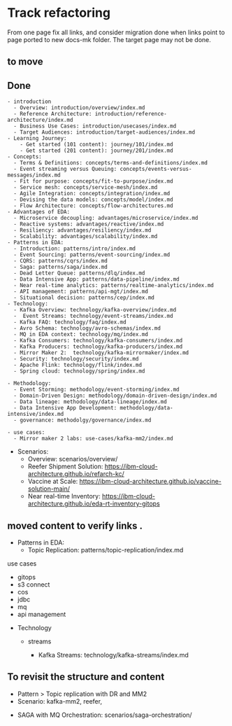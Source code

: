 # Track refactoring
From one page fix all links, and consider migration done when links point to page ported to new docs-mk folder. The target page may not be done.

## to move 

## Done
    - introduction
      - Overview: introduction/overview/index.md
      - Reference Architecture: introduction/reference-architecture/index.md
      - Business Use Cases: introduction/usecases/index.md
      - Target Audiences: introduction/target-audiences/index.md
    - Learning Journey:
        - Get started (101 content): journey/101/index.md
        - Get started (201 content): journey/201/index.md
    - Concepts:
      - Terms & Definitions: concepts/terms-and-definitions/index.md
      - Event streaming versus Queuing: concepts/events-versus-messages/index.md
      - Fit for purpose: concepts/fit-to-purpose/index.md
      - Service mesh: concepts/service-mesh/index.md
      - Agile Integration: concepts/integration/index.md
      - Devising the data models: concepts/model/index.md
      - Flow Architecture: concepts/flow-architectures.md
    - Advantages of EDA:
      - Microservice decoupling: advantages/microservice/index.md
      - Reactive systems: advantages/reactive/index.md
      - Resiliency: advantages/resiliency/index.md
      - Scalability: advantages/scalability/index.md
    - Patterns in EDA:
      - Introduction: patterns/intro/index.md
      - Event Sourcing: patterns/event-sourcing/index.md
      - CQRS: patterns/cqrs/index.md
      - Saga: patterns/saga/index.md
      - Dead Letter Queue: patterns/dlq/index.md
      - Data Intensive App: patterns/data-pipeline/index.md
      - Near real-time analytics: patterns/realtime-analytics/index.md
      - API management: patterns/api-mgt/index.md
      - Situational decision: patterns/cep/index.md
    - Technology:
      - Kafka Overview: technology/kafka-overview/index.md
      -  Event Streams: technology/event-streams/index.md
      - Kafka FAQ: technology/faq/index.md
      - Avro Schema: technology/avro-schemas/index.md
      - MQ in EDA context: technology/mq/index.md
      - Kafka Consumers: technology/kafka-consumers/index.md
      - Kafka Producers: technology/kafka-producers/index.md
      - Mirror Maker 2:  technology/kafka-mirrormaker/index.md
      - Security: technology/security/index.md
      - Apache Flink: technology/flink/index.md
      - Spring cloud: technology/spring/index.md

    - Methodology:
      - Event Storming: methodology/event-storming/index.md
      - Domain-Driven Design: methodology/domain-driven-design/index.md
      - Data lineage: methodology/data-lineage/index.md
      - Data Intensive App Development: methodology/data-intensive/index.md
      - governance: methodolgy/governance/index.md

    - use cases:
      - Mirror maker 2 labs: use-cases/kafka-mm2/index.md

  - Scenarios:
    - Overview: scenarios/overview/
    - Reefer Shipment Solution: https://ibm-cloud-architecture.github.io/refarch-kc/
    - Vaccine at Scale: https://ibm-cloud-architecture.github.io/vaccine-solution-main/
    - Near real-time Inventory: https://ibm-cloud-architecture.github.io/eda-rt-inventory-gitops

## moved content to verify links . 

- Patterns in EDA:  
    - Topic Replication: patterns/topic-replication/index.md

      
use cases
- gitops
- s3 connect
- cos 
- jdbc
- mq 
- api management

* Technology
  * streams

    - Kafka Streams: technology/kafka-streams/index.md
    

## To revisit the structure and content

* Pattern > Topic replication with DR and MM2
* Scenario: kafka-mm2, reefer,
- SAGA with MQ Orchestration: scenarios/saga-orchestration/